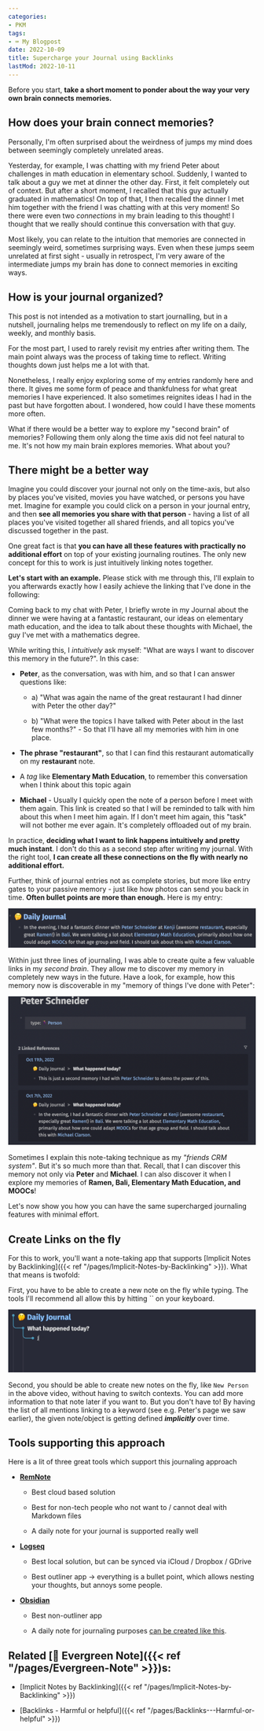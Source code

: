 ```yaml
---
categories:
- PKM
tags:
- ⌨️ My Blogpost
date: 2022-10-09
title: Supercharge your Journal using Backlinks
lastMod: 2022-10-11
---
```

Before you start, **take a short moment to ponder about the way your very own brain connects memories.**

## How does your brain connect memories?

Personally, I'm often surprised about the weirdness of jumps my mind does between seemingly completely unrelated areas.

Yesterday, for example, I was chatting with my friend Peter about challenges in math education in elementary school. Suddenly, I wanted to talk about a guy we met at dinner the other day. First, it felt completely out of context. But after a short moment, I recalled that this guy actually graduated in mathematics! On top of that, I then recalled the dinner I met him together with the friend I was chatting with at this very moment! So there were even two *connections* in my brain leading to this thought! I thought that we really should continue this conversation with that guy.

Most likely, you can relate to the intuition that memories are connected in seemingly weird, sometimes surprising ways. Even when these jumps seem unrelated at first sight - usually in retrospect, I'm very aware of the intermediate jumps my brain has done to connect memories in exciting ways.



## How is your journal organized?

This post is not intended as a motivation to start journalling, but in a nutshell, journaling helps me tremendously to reflect on my life on a daily, weekly, and monthly basis.

For the most part, I used to rarely revisit my entries after writing them. The main point always was the process of taking time to reflect. Writing thoughts down just helps me a lot with that.

Nonetheless, I really enjoy exploring some of my entries randomly here and there. It gives me some form of peace and thankfulness for what great memories I have experienced. It also sometimes reignites ideas I had in the past but have forgotten about. I wondered, how could I have these moments more often.

What if there would be a better way to explore my "second brain" of memories? Following them only along the time axis did not feel natural to me. It's not how my main brain explores memories. What about you?



## There might be a better way

Imagine you could discover your journal not only on the time-axis, but also by places you've visited, movies you have watched, or persons you have met. Imagine for example you could click on a person in your journal entry, and then **see all memories you share with that person** - having a list of all places you've visited together all shared friends, and all topics you've discussed together in the past.

One great fact is that **you can have all these features with practically no additional effort** on top of your existing journaling routines. The only new concept for this to work is just intuitively linking notes together.

**Let's start with an example.** Please stick with me through this, I'll explain to you afterwards exactly how I easily achieve the linking that I've done in the following:

Coming back to my chat with Peter, I briefly wrote in my Journal about the dinner we were having at a fantastic restaurant, our ideas on elementary math education, and the idea to talk about these thoughts with Michael, the guy I've met with a mathematics degree.

While writing this, I *intuitively* ask myself: "What are ways I want to discover this memory in the future?". In this case:

  + **Peter**, as the conversation, was with him, and so that I can answer questions like:

    + a) "What was again the name of the great restaurant I had dinner with Peter the other day?"

    + b) "What were the topics I have talked with Peter about in the last few months?" - So that I'll have all my memories with him in one place.

  + **The phrase "restaurant"**, so that I can find this restaurant automatically on my **restaurant** note.

  + A *tag* like **Elementary Math Education**, to remember this conversation when I think about this topic again

  + **Michael** - Usually I quickly open the note of a person before I meet with them again. This link is created so that I will be reminded to talk with him about this when I meet him again. If I don't meet him again, this "task" will not bother me ever again. It's completely offloaded out of my brain.

In practice, **deciding what I want to link happens intuitively and pretty much instant**. I don't do this as a second step after writing my journal. With the right tool, **I can create all these connections on the fly with nearly no additional effort.**

Further, think of journal entries not as complete stories, but more like entry gates to your passive memory - just like how photos can send you back in time. **Often bullet points are more than enough.** Here is my entry:

![image.png](/assets/image_1665457384250_0.png)



Within just three lines of journaling, I was able to create quite a few valuable links in my *second brain*. They allow me to discover my memory in completely new ways in the future. Have a look, for example, how this memory now is discoverable in my "memory of things I've done with Peter":

![image.png](/assets/image_1665457657308_0.png)

Sometimes I explain this note-taking technique as my *"friends CRM system"*. But it's so much more than that. Recall, that I can discover this memory not only via **Peter** and **Michael**. I can also discover it when I explore my memories of **Ramen, Bali, Elementary Math Education, and MOOCs**!



Let's now show you how you can have the same supercharged journaling features with minimal effort.

## Create Links on the fly

For this to work, you'll want a note-taking app that supports [Implicit Notes by Backlinking]({{< ref "/pages/Implicit-Notes-by-Backlinking" >}}). What that means is twofold:

First, you have to be able to create a new note on the fly while typing. The tools I'll recommend all allow this by hitting `` on your keyboard.

![Screen Recording 2022-10-11 at 12.03.43.gif](/assets/screen_recording_2022-10-11_at_12.03.43_1665473732106_0.gif)

Second, you should be able to create new notes on the fly, like `New Person` in the above video, without having to switch contexts. You can add more information to that note later if you want to. But you don't have to! By having the list of all mentions linking to a keyword (see e.g. Peter's page we saw earlier), the given note/object is getting defined ***implicitly*** over time.



## Tools supporting this approach

Here is a lit of three great tools which support this journaling approach

  + **[RemNote](https://www.remnote.com/)**

    + Best cloud based solution

    + Best for non-tech people who not want to / cannot deal with Markdown files

    + A daily note for your journal is supported really well

  + **[Logseq](https://logseq.com/)**

    + Best local solution, but can be synced via iCloud / Dropbox / GDrive

    + Best outliner app -> everything is a bullet point, which allows nesting your thoughts, but annoys some people.

  + **[Obsidian](https://obsidian.md/)**

    + Best non-outliner app

    + A daily note for journaling purposes [can be created like this](https://help.obsidian.md/Plugins/Daily+notes).



## Related [🌳 Evergreen Note]({{< ref "/pages/Evergreen-Note" >}})s:

  + [Implicit Notes by Backlinking]({{< ref "/pages/Implicit-Notes-by-Backlinking" >}})

  + [Backlinks - Harmful or helpful]({{< ref "/pages/Backlinks---Harmful-or-helpful" >}})

